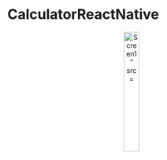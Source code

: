 # CalculatorReactNative
<p align="center">
  <img alt="Screen1” src="https://user-images.githubusercontent.com/35946656/188541398-47c8fec9-4570-4e72-bd86-a1412102d206.png" width="25%">
</p>
